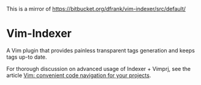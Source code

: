 This is a mirror of https://bitbucket.org/dfrank/vim-indexer/src/default/

Vim-Indexer
===========

A Vim plugin that provides painless transparent tags generation and keeps tags up-to date.

For thorough discussion on advanced usage of Indexer + Vimprj, see the article
[Vim: convenient code navigation for your projects](http://dmitryfrank.com/articles/vim_project_code_navigation).

